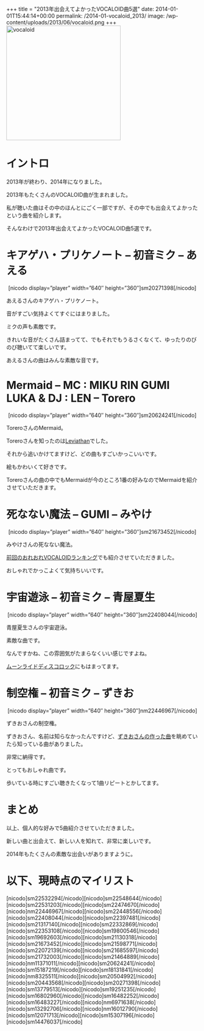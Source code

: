 +++
title = "2013年出会えてよかったVOCALOID曲5選"
date: 2014-01-01T15:44:14+00:00
permalink: /2014-01-vocaloid_2013/
image: /wp-content/uploads/2013/06/vocaloid.png
+++
[<img src="http://5000164.jp/wp-content/uploads/2013/06/vocaloid.png" alt="vocaloid" width="300" height="300" class="aligncenter size-full wp-image-774" srcset="http://5000164.jp/wp-content/uploads/2013/06/vocaloid.png 300w, http://5000164.jp/wp-content/uploads/2013/06/vocaloid-150x150.png 150w" sizes="(max-width: 300px) 100vw, 300px" />](http://5000164.jp/wp-content/uploads/2013/06/vocaloid.png)

# イントロ

2013年が終わり、2014年になりました。
  
2013年もたくさんのVOCALOID曲が生まれました。
  
私が聴いた曲はその中のほんとにごく一部ですが、その中でも出会えてよかったという曲を紹介します。
  
そんなわけで2013年出会えてよかったVOCALOID曲5選です。

# キアゲハ・プリケノート &#8211; 初音ミク &#8211; あえる

<div style="text-align: center;">
  [nicodo display=&#8221;player&#8221; width=&#8221;640&#8243; height=&#8221;360&#8243;]sm20271398[/nicodo]
</div>

あえるさんのキアゲハ・プリケノート。
  
音がすごい気持よくてすぐにはまりました。
  
ミクの声も素敵です。
  
きれいな音がたくさん詰まってて、でもそれでもうるさくなくて、ゆったりのびのび聴いてて楽しいです。
  
あえるさんの曲はみんな素敵な音です。

# Mermaid &#8211; MC : MIKU RIN GUMI LUKA &#038; DJ : LEN &#8211; Torero

<div style="text-align: center;">
  [nicodo display=&#8221;player&#8221; width=&#8221;640&#8243; height=&#8221;360&#8243;]sm20624241[/nicodo]
</div>

ToreroさんのMermaid。
  
Toreroさんを知ったのは[Leviathan](http://www.nicovideo.jp/watch/sm20443568 "【VOCALOID】 Leviathan 【オリジナル曲】 - ニコニコ動画:GINZA")でした。
  
それから追いかけてますけど、どの曲もすごいかっこいいです。
  
絵もかわいくて好きです。
  
Toreroさんの曲の中でもMermaidが今のところ1番の好みなのでMermaidを紹介させていただきます。

# 死なない魔法 &#8211; GUMI &#8211; みやけ

<div style="text-align: center;">
  [nicodo display=&#8221;player&#8221; width=&#8221;640&#8243; height=&#8221;360&#8243;]sm21673452[/nicodo]
</div>

みやけさんの死なない魔法。
  
[前回のおれおれVOCALOIDランキング](http://5000164.jp/2013-11-vocaloid_ranking_20131121/ "おれおれVOCALOIDランキング（2013.11.21）")でも紹介させていただきました。
  
おしゃれでかっこよくて気持ちいいです。

# 宇宙遊泳 &#8211; 初音ミク &#8211; 青屋夏生

<div style="text-align: center;">
  [nicodo display=&#8221;player&#8221; width=&#8221;640&#8243; height=&#8221;360&#8243;]sm22408044[/nicodo]
</div>

青屋夏生さんの宇宙遊泳。
  
素敵な曲です。
  
なんですかね、この雰囲気がたまらなくいい感じですよね。
  
[ムーンライドディスコロック](http://www.nicovideo.jp/watch/sm22448556 "【初音ミクV3】ムーンライドディスコロック（修正版）【オリジナル曲】 - ニコニコ動画:GINZA")にもはまってます。

# 制空権 &#8211; 初音ミク &#8211; ずきお

<div style="text-align: center;">
  [nicodo display=&#8221;player&#8221; width=&#8221;640&#8243; height=&#8221;360&#8243;]nm22446967[/nicodo]
</div>

ずきおさんの制空権。
  
ずきおさん、名前は知らなかったんですけど、[ずきおさんの作った曲](http://www.nicovideo.jp/mylist/20065466 "ずきお(゜З゜) ‐ ニコニコ動画:GINZA")を眺めていたら知っている曲がありました。
  
非常に納得です。
  
とってもおしゃれ曲です。
  
歩いている時にすごい聴きたくなって1曲リピートとかしてます。

# まとめ

以上、個人的な好みで5曲紹介させていただきました。
  
新しい曲と出会えて、新しい人を知れて、非常に楽しいです。
  
2014年もたくさんの素敵な出会いがありますように。

# 以下、現時点のマイリスト 

\[nicodo]sm22532294[/nicodo\]\[nicodo\]sm22548644\[/nicodo\]\[nicodo\]sm22531203\[/nicodo\]\[nicodo\]sm22474670\[/nicodo\]\[nicodo\]nm22446967\[/nicodo\]\[nicodo\]sm22448556\[/nicodo\]\[nicodo\]sm22408044\[/nicodo\]\[nicodo\]sm22397481\[/nicodo\]\[nicodo\]sm21317140\[/nicodo\]\[nicodo\]sm22332869\[/nicodo\]\[nicodo\]sm22353108\[/nicodo\]\[nicodo\]sm19800546\[/nicodo\]\[nicodo\]sm19692603\[/nicodo\]\[nicodo\]sm21130318\[/nicodo\]\[nicodo\]sm21673452\[/nicodo\]\[nicodo\]sm21598771\[/nicodo\]\[nicodo\]sm22072139\[/nicodo\]\[nicodo\]sm21685597\[/nicodo\]\[nicodo\]sm21732003\[/nicodo\]\[nicodo\]sm21464889\[/nicodo\]\[nicodo\]nm11371011\[/nicodo\]\[nicodo\]sm20624241\[/nicodo\]\[nicodo\]sm15187219\[/nicodo\]\[nicodo\]sm18131841\[/nicodo\]\[nicodo\]nm8325511\[/nicodo\]\[nicodo\]sm20504992\[/nicodo\]\[nicodo\]sm20443568\[/nicodo\]\[nicodo\]sm20271398\[/nicodo\]\[nicodo\]sm13779513\[/nicodo\]\[nicodo\]sm19251235\[/nicodo\]\[nicodo\]sm16802960\[/nicodo\]\[nicodo\]sm16482252\[/nicodo\]\[nicodo\]sm16483227\[/nicodo\]\[nicodo\]nm6971638\[/nicodo\]\[nicodo\]sm13292706\[/nicodo\]\[nicodo\]nm16012790\[/nicodo\]\[nicodo\]sm12071713\[/nicodo\]\[nicodo\]sm15307196\[/nicodo\]\[nicodo\]sm14476037[/nicodo]